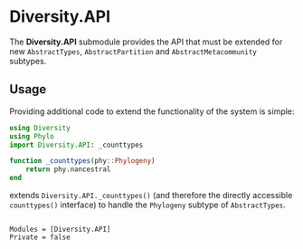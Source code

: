 # Diversity.API

The **Diversity.API** submodule provides the API that must be extended
for new `AbstractTypes`, `AbstractPartition` and
`AbstractMetacommunity` subtypes.

## Usage

Providing additional code to extend the functionality of the system is simple:

```julia
using Diversity
using Phylo
import Diversity.API: _counttypes

function _counttypes(phy::Phylogeny)
    return phy.nancestral
end
```

extends `Diversity.API._counttypes()` (and therefore the directly
accessible `counttypes()` interface) to handle the `Phylogeny` subtype
of `AbstractTypes`.

```@contents
```

```@autodocs
Modules = [Diversity.API]
Private = false
```

```@index
```
